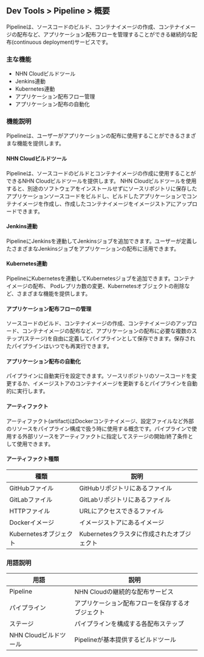 ## Dev Tools > Pipeline > 概要
Pipelineは、ソースコードのビルド、コンテナイメージの作成、コンテナイメージの配布など、アプリケーション配布フローを管理することができる継続的な配布(continuous deployment)サービスです。

### 主な機能
* NHN Cloudビルドツール
* Jenkins連動
* Kubernetes連動
* アプリケーション配布フロー管理
* アプリケーション配布の自動化

### 機能説明
Pipelineは、ユーザーがアプリケーションの配布に使用することができるさまざまな機能を提供します。

#### NHN Cloudビルドツール
Pipelineは、ソースコードのビルドとコンテナイメージの作成に使用することができるNHN Cloudビルドツールを提供します。 NHN Cloudビルドツールを使用すると、別途のソフトウェアをインストールせずにソースリポジトリに保存したアプリケーションソースコードをビルドし、ビルドしたアプリケーションでコンテナイメージを作成し、作成したコンテナイメージをイメージストアにアップロードできます。

#### Jenkins連動

PipelineにJenkinsを連動してJenkinsジョブを追加できます。ユーザーが定義したさまざまなJenkinsジョブをアプリケーションの配布に活用できます。

#### Kubernetes連動

PipelineにKubernetesを連動してKubernetesジョブを追加できます。コンテナイメージの配布、 Podレプリカ数の変更、Kubernetesオブジェクトの削除など、さまざまな機能を提供します。

#### アプリケーション配布フローの管理

ソースコードのビルド、コンテナイメージの作成、コンテナイメージのアップロード、コンテナイメージの配布など、アプリケーションの配布に必要な複数のステップ(ステージ)を自由に定義してパイプラインとして保存できます。保存されたパイプラインはいつでも再実行できます。

#### アプリケーション配布の自動化

パイプラインに自動実行を設定できます。ソースリポジトリのソースコードを変更するか、イメージストアのコンテナイメージを更新するとパイプラインを自動的に実行します。

#### アーティファクト

アーティファクト(artifact)はDockerコンテナイメージ、設定ファイルなど外部のリソースをパイプライン構成で扱う時に使用する概念です。パイプラインで使用する外部リソースをアーティファクトに指定してステージの開始/終了条件として使用できます。

#### アーティファクト種類
| 種類      | 説明              |
|-----------|-------------------|
| GitHubファイル | GitHubリポジトリにあるファイル |
| GitLabファイル | GitLabリポジトリにあるファイル |
| HTTPファイル | URLにアクセスできるファイル |
| Dockerイメージ | イメージストアにあるイメージ |
|Kubernetesオブジェクト| Kubernetesクラスタに作成されたオブジェクト|

### 用語説明
| 用語 | 説明 |
|---|---|
| Pipeline | NHN Cloudの継続的な配布サービス |
| パイプライン | アプリケーション配布フローを保存するオブジェクト |
| ステージ | パイプラインを構成する各配布ステップ |
| NHN Cloudビルドツール | Pipelineが基本提供するビルドツール |
